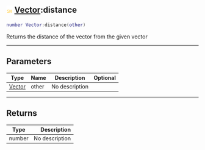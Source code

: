 ## ![shared](../../.gitbook/assets/shared.png) [Vector](https://iaswiki.rawr.dev/readme/vector):distance

```lua
number Vector:distance(other)
```

Returns the distance of the vector from the given vector

------
## Parameters

| Type   | Name | Description | Optional |
| ------ | ---- | ----------- | -------: |
| [Vector](https://iaswiki.rawr.dev/readme/vector) | other | No description |  |


------
## Returns

| Type   | Description |
| ------ | ----------: |
| number | No description |

